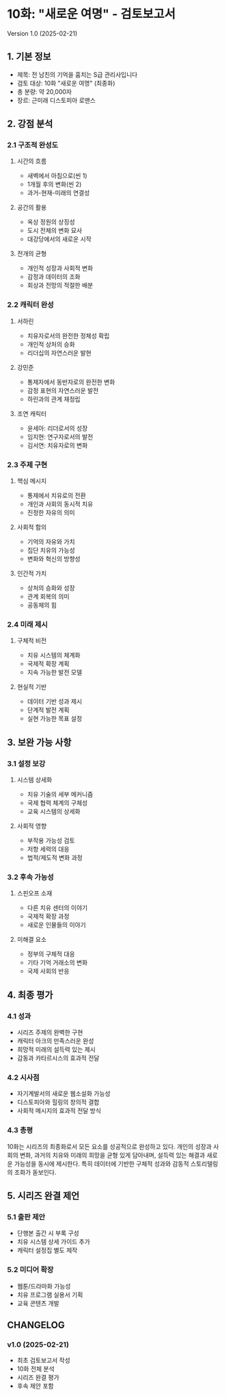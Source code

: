  # 10화: "새로운 여명" - 검토보고서
Version 1.0 (2025-02-21)

## 1. 기본 정보
- 제목: 전 남친의 기억을 훔치는 S급 관리사입니다
- 검토 대상: 10화 "새로운 여명" (최종화)
- 총 분량: 약 20,000자
- 장르: 근미래 디스토피아 로맨스

## 2. 강점 분석

### 2.1 구조적 완성도
1. 시간의 흐름
   - 새벽에서 아침으로(씬 1)
   - 1개월 후의 변화(씬 2)
   - 과거-현재-미래의 연결성

2. 공간의 활용
   - 옥상 정원의 상징성
   - 도시 전체의 변화 묘사
   - 대강당에서의 새로운 시작

3. 전개의 균형
   - 개인적 성장과 사회적 변화
   - 감정과 데이터의 조화
   - 회상과 전망의 적절한 배분

### 2.2 캐릭터 완성
1. 서하린
   - 치유자로서의 완전한 정체성 확립
   - 개인적 상처의 승화
   - 리더십의 자연스러운 발현

2. 강민준
   - 통제자에서 동반자로의 완전한 변화
   - 감정 표현의 자연스러운 발전
   - 하린과의 관계 재정립

3. 조연 캐릭터
   - 윤세아: 리더로서의 성장
   - 임지현: 연구자로서의 발전
   - 김서연: 치유자로의 변화

### 2.3 주제 구현
1. 핵심 메시지
   - 통제에서 치유로의 전환
   - 개인과 사회의 동시적 치유
   - 진정한 자유의 의미

2. 사회적 함의
   - 기억의 자유와 가치
   - 집단 치유의 가능성
   - 변화와 혁신의 방향성

3. 인간적 가치
   - 상처의 승화와 성장
   - 관계 회복의 의미
   - 공동체의 힘

### 2.4 미래 제시
1. 구체적 비전
   - 치유 시스템의 체계화
   - 국제적 확장 계획
   - 지속 가능한 발전 모델

2. 현실적 기반
   - 데이터 기반 성과 제시
   - 단계적 발전 계획
   - 실현 가능한 목표 설정

## 3. 보완 가능 사항

### 3.1 설정 보강
1. 시스템 상세화
   - 치유 기술의 세부 메커니즘
   - 국제 협력 체계의 구체성
   - 교육 시스템의 상세화

2. 사회적 영향
   - 부작용 가능성 검토
   - 저항 세력의 대응
   - 법적/제도적 변화 과정

### 3.2 후속 가능성
1. 스핀오프 소재
   - 다른 치유 센터의 이야기
   - 국제적 확장 과정
   - 새로운 인물들의 이야기

2. 미해결 요소
   - 정부의 구체적 대응
   - 기타 기억 거래소의 변화
   - 국제 사회의 반응

## 4. 최종 평가

### 4.1 성과
- 시리즈 주제의 완벽한 구현
- 캐릭터 아크의 만족스러운 완성
- 희망적 미래의 설득력 있는 제시
- 감동과 카타르시스의 효과적 전달

### 4.2 시사점
- 자기계발서의 새로운 웹소설화 가능성
- 디스토피아와 힐링의 창의적 결합
- 사회적 메시지의 효과적 전달 방식

### 4.3 총평
10화는 시리즈의 최종화로서 모든 요소를 성공적으로 완성하고 있다. 개인의 성장과 사회의 변화, 과거의 치유와 미래의 희망을 균형 있게 담아내며, 설득력 있는 해결과 새로운 가능성을 동시에 제시한다. 특히 데이터에 기반한 구체적 성과와 감동적 스토리텔링의 조화가 돋보인다.

## 5. 시리즈 완결 제언

### 5.1 출판 제안
- 단행본 출간 시 부록 구성
- 치유 시스템 상세 가이드 추가
- 캐릭터 설정집 별도 제작

### 5.2 미디어 확장
- 웹툰/드라마화 가능성
- 치유 프로그램 실용서 기획
- 교육 콘텐츠 개발

## CHANGELOG
### v1.0 (2025-02-21)
- 최초 검토보고서 작성
- 10화 전체 분석
- 시리즈 완결 평가
- 후속 제안 포함